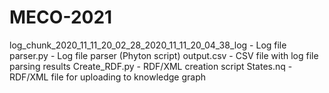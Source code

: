 # MECO-2021
log_chunk_2020_11_11_20_02_28_2020_11_11_20_04_38_log - Log file
parser.py - Log file parser (Phyton script)
output.csv - CSV file with log file parsing results
Create_RDF.py - RDF/XML creation script
States.nq - RDF/XML file for uploading to knowledge graph
